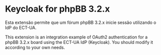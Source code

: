# Keycloak for phpBB 3.2.x

Esta extensão permite que um fórum phpBB 3.2.x inicie sessão utilizando o IdP do ECT-UA.

This extension is an integration example of OAuth2 authentication for a phpBB 3.2.x board using the ECT-UA IdP (Keycloak). You should modify it according to your own needs.
